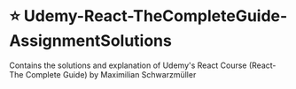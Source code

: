 # :star: Udemy-React-TheCompleteGuide-AssignmentSolutions
Contains the solutions and explanation of Udemy's React Course (React- The Complete Guide) by Maximilian Schwarzmüller


